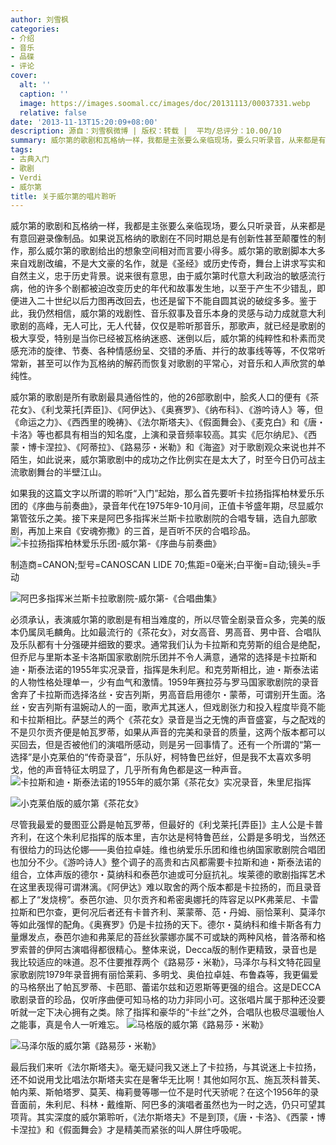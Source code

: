 ```yaml
---
author: 刘雪枫
categories:
- 介绍
- 音乐
- 品碟
- 评论
cover:
  alt: ''
  caption: ''
  image: https://images.soomal.cc/images/doc/20131113/00037331.webp
  relative: false
date: '2013-11-13T15:20:09+08:00'
description: 源自：刘雪枫微博 | 版权：转载 |  平均/总评分：10.00/10
summary: 威尔第的歌剧和瓦格纳一样，我都是主张要么亲临现场，要么只听录音，从来都是有意回避录像制品。如果说瓦格纳的歌剧在不同时期总是有创新性甚至颠覆性的制作，那么威尔第的歌剧给出的想象空间相对而言要小得多。威尔第的歌剧脚本大多来自戏剧改编，不是大文豪的名作，就是《圣经》或历史传奇，舞台上讲求写实和自然主义，忠于历史背景……
tags:
- 古典入门
- 歌剧
- Verdi
- 威尔第
title: 关于威尔第的唱片聆听
---
```


威尔第的歌剧和瓦格纳一样，我都是主张要么亲临现场，要么只听录音，从来都是有意回避录像制品。如果说瓦格纳的歌剧在不同时期总是有创新性甚至颠覆性的制作，那么威尔第的歌剧给出的想象空间相对而言要小得多。威尔第的歌剧脚本大多来自戏剧改编，不是大文豪的名作，就是《圣经》或历史传奇，舞台上讲求写实和自然主义，忠于历史背景。说来很有意思，由于威尔第时代意大利政治的敏感流行病，他的许多个剧都被迫改变历史的年代和故事发生地，以至于产生不少错乱，即便进入二十世纪以后力图再改回去，也还是留下不能自圆其说的破绽多多。鉴于此，我仍然相信，威尔第的戏剧性、音乐叙事及音乐本身的灵感与动力成就意大利歌剧的高峰，无人可比，无人代替，仅仅是聆听那音乐，那歌声，就已经是歌剧的极大享受，特别是当你已经被瓦格纳迷惑、迷倒以后，威尔第的纯粹性和朴素而灵感充沛的旋律、节奏、各种情感纷呈、交错的矛盾、并行的故事线等等，不仅常听常新，甚至可以作为瓦格纳的解药而恢复对歌剧的平常心，对音乐和人声欣赏的单纯性。

威尔第的歌剧是所有歌剧最具通俗性的，他的26部歌剧中，脍炙人口的便有《茶花女》、《利戈莱托[弄臣]》、《阿伊达》、《奥赛罗》、《纳布科》、《游吟诗人》等，但《命运之力》、《西西里的晚祷》、《法尔斯塔夫》、《假面舞会》、《麦克白》和《唐・卡洛》等也都具有相当的知名度，上演和录音频率较高。其实《厄尔纳尼》、《西蒙・博卡涅拉》、《阿蒂拉》、《路易莎・米勒》和《海盗》对于歌剧观众来说也并不陌生，如此说来，威尔第歌剧中的成功之作比例实在是太大了，时至今日仍可战主流歌剧舞台的半壁江山。

如果我的这篇文字以所谓的聆听“入门”起始，那么首先要听卡拉扬指挥柏林爱乐乐团的《序曲与前奏曲》，录音年代在1975年9-10月间，正值卡爷盛年期，尽显威尔第管弦乐之美。接下来是阿巴多指挥米兰斯卡拉歌剧院的合唱专辑，选自九部歌剧，再加上来自《安魂弥撒》的三首，是百听不厌的合唱珍品。
![卡拉扬指挥柏林爱乐乐团-威尔第-《序曲与前奏曲》](https://images.soomal.cc/images/doc/20131113/00037325_01.webp)

制造商=CANON;型号=CANOSCAN LIDE 70;焦距=0毫米;白平衡=自动;镜头=手动


![阿巴多指挥米兰斯卡拉歌剧院-威尔第-《合唱曲集》](https://images.soomal.cc/images/doc/20131113/00037326_01.webp)





必须承认，表演威尔第的歌剧是有相当难度的，所以尽管全剧录音众多，完美的版本仍属凤毛麟角。比如最流行的《茶花女》，对女高音、男高音、男中音、合唱队及乐队都有十分强硬并细致的要求。通常我们认为卡拉斯和克劳斯的组合是绝配，但乔尼与里斯本圣卡洛斯国家歌剧院乐团并不令人满意，通常的选择是卡拉斯和迪・斯泰法诺的1955年实况录音，指挥是朱利尼。和克劳斯相比，迪・斯泰法诺的人物性格处理单一，少有血气和激情。1959年赛拉芬与罗马国家歌剧院的录音舍弃了卡拉斯而选择洛丝・安吉列斯，男高音启用德尔・蒙蒂，可谓别开生面。洛丝・安吉列斯有温婉动人的一面，歌声尤其迷人，但戏剧张力和投入程度毕竟不能和卡拉斯相比。萨瑟兰的两个《茶花女》录音是当之无愧的声音盛宴，与之配戏的不是贝尔贡齐便是帕瓦罗蒂，如果从声音的完美和录音的质量，这两个版本都可以买回去，但是否被他们的演唱所感动，则是另一回事情了。还有一个所谓的“第一选择”是小克莱伯的“传奇录音”，乐队好，柯特鲁巴丝好，但是我不太喜欢多明戈，他的声音特征太明显了，几乎所有角色都是这一种声音。
![卡拉斯和迪・斯泰法诺的1955年的威尔第《茶花女》实况录音，朱里尼指挥](https://images.soomal.cc/images/doc/20131113/00037327_01.webp)




![小克莱伯版的威尔第《茶花女》](https://images.soomal.cc/images/doc/20131113/00037328_01.webp)





尽管我最爱的曼图亚公爵是帕瓦罗蒂，但最好的《利戈莱托[弄臣]》主人公是卡普齐利，在这个朱利尼指挥的版本里，吉尔达是柯特鲁芭丝，公爵是多明戈，当然还有很给力的玛达伦娜――奥伯拉卓娃。维也纳爱乐乐团和维也纳国家歌剧院合唱团也加分不少。《游吟诗人》整个调子的高贵和古风都需要卡拉斯和迪・斯泰法诺的组合，立体声版的德尔・莫纳科和泰芭尔迪或可分庭抗礼。埃莱德的歌剧指挥艺术在这里表现得可谓淋漓。《阿伊达》难以取舍的两个版本都是卡拉扬的，而且录音都上了“发烧榜”。泰芭尔迪、贝尔贡齐和希密奥娜托的阵容足以PK弗莱尼、卡雷拉斯和巴尔查，更何况后者还有卡普齐利、莱蒙蒂、范・丹姆、丽恰莱利、莫泽尔等如此强悍的配角。《奥赛罗》仍是卡拉扬的天下。德尔・莫纳科和维卡斯各有力量爆发点，泰芭尔迪和弗莱尼的苔丝狄蒙娜亦属不可或缺的两种风格，普洛蒂和格罗索普的伊阿古演唱得都很精心。整体来说，Decca版的制作更精致，录音也是我比较适应的味道。忍不住要推荐两个《路易莎・米勒》，马泽尔与科文特花园皇家歌剧院1979年录音拥有丽恰莱莉、多明戈、奥伯拉卓娃、布鲁森等，我更偏爱的马格祭出了帕瓦罗蒂、卡芭耶、蕾诺尔兹和迈恩斯等更强的组合。这是DECCA 歌剧录音的珍品，仅听序曲便可知马格的功力非同小可。这张唱片属于那种还没要听就一定下决心拥有之类。除了指挥和豪华的“卡丝”之外，合唱队也极尽温暖怡人之能事，真是令人一听难忘。
![马格版的威尔第《路易莎・米勒》](https://images.soomal.cc/images/doc/20131113/00037329_01.webp)




![马泽尔版的威尔第《路易莎・米勒》](https://images.soomal.cc/images/doc/20131113/00037330_01.webp)





最后我们来听《法尔斯塔夫》。毫无疑问我又迷上了卡拉扬，与其说迷上卡拉扬，还不如说用戈比唱法尔斯塔夫实在是奢华无比啊！其他如阿尔瓦、施瓦茨科普芙、帕内莱、斯帕塔罗、莫芙、梅莉曼等哪一位不是时代天骄呢？在这个1956年的录音面前，朱利尼、科林・戴维斯、阿巴多的演唱者虽然也为一时之选，仍只可望其项背。其实深度的威尔第聆听，《法尔斯塔夫》不是到顶，《唐・卡洛》、《西蒙・博卡涅拉》和《假面舞会》才是精美而紧张的叫人屏住呼吸呢。